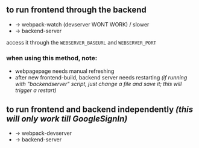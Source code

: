 ## to run frontend through the backend

* -> webpack-watch (devserver WONT WORK) / slower
* -> backend-server

access it through the `WEBSERVER_BASEURL` and `WEBSERVER_PORT`

### when using this method, note:

* webpagepage needs manual refreshing
* after new frontend-build, backend server needs restarting _(if running with "backendserver" script, just change a file and save it; this will trigger a restart)_


## to run frontend and backend independently _(this will only work till GoogleSignIn)_

* -> webpack-devserver
* -> backend-server
